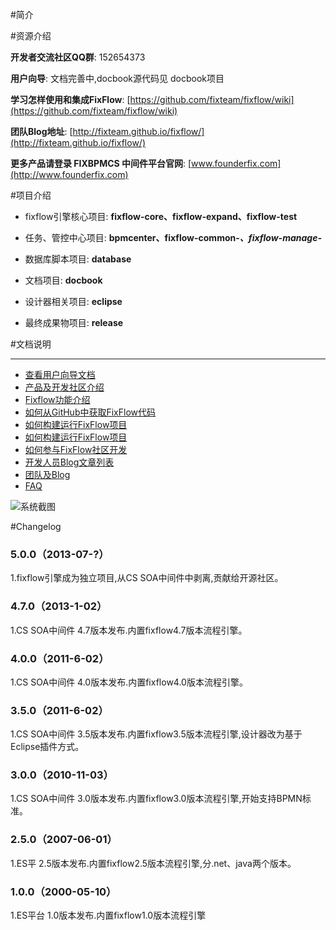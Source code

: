 #简介



#资源介绍

**开发者交流社区QQ群**: 152654373

**用户向导**: 文档完善中,docbook源代码见 docbook项目

**学习怎样使用和集成FixFlow**: [https://github.com/fixteam/fixflow/wiki](https://github.com/fixteam/fixflow/wiki)

**团队Blog地址**: [http://fixteam.github.io/fixflow/](http://fixteam.github.io/fixflow/)

**更多产品请登录 FIXBPMCS 中间件平台官网**: [www.founderfix.com](http://www.founderfix.com)

#项目介绍

* fixflow引擎核心项目: **fixflow-core、fixflow-expand、fixflow-test**

* 任务、管控中心项目: **bpmcenter、fixflow-common-*、fixflow-manage-***

* 数据库脚本项目: **database**

* 文档项目: **docbook**

* 设计器相关项目: **eclipse**

* 最终成果物项目: **release**


#文档说明

----------------

* [查看用户向导文档](http://fixteam.github.io/fixflow/userguide/out/html/index.html)
* [产品及开发社区介绍](https://github.com/fixteam/fixflow/wiki/产品及开发社区介绍)
* [Fixflow功能介绍](https://github.com/fixteam/fixflow/wiki/Fixflow功能介绍)
* [如何从GitHub中获取FixFlow代码](#)
* [如何构建运行FixFlow项目](#)
* [如何构建运行FixFlow项目](#)
* [如何参与FixFlow社区开发](#)
* [开发人员Blog文章列表](#)
* [团队及Blog](#)
* [FAQ](#)



![系统截图](https://github.com/fixteam/fixflow/wiki/images/Snip20130916_1.png)


#Changelog

### 5.0.0（2013-07-?）
1.fixflow引擎成为独立项目,从CS SOA中间件中剥离,贡献给开源社区。


### 4.7.0（2013-1-02）
1.CS SOA中间件 4.7版本发布.内置fixflow4.7版本流程引擎。


### 4.0.0（2011-6-02）
1.CS SOA中间件 4.0版本发布.内置fixflow4.0版本流程引擎。


### 3.5.0（2011-6-02）
1.CS SOA中间件 3.5版本发布.内置fixflow3.5版本流程引擎,设计器改为基于Eclipse插件方式。


### 3.0.0（2010-11-03）
1.CS SOA中间件 3.0版本发布.内置fixflow3.0版本流程引擎,开始支持BPMN标准。



### 2.5.0（2007-06-01）
1.ES平 2.5版本发布.内置fixflow2.5版本流程引擎,分.net、java两个版本。


### 1.0.0（2000-05-10）
1.ES平台 1.0版本发布.内置fixflow1.0版本流程引擎
